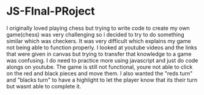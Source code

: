 # JS-FInal-PRoject

I originally loved playing chess but trying to write code to create my own game(chess) was very challenging so i decided to try to do something similar which was checkers. It was very difficult which explains my game not being able to function properly. I looked at youtube videos and the links that were given in canvas but trying to transfer that knowledge to a game was confusing. I do need to practice more using javascript and just do code alongs on youtube. The game is still not functional, youre not able to click on the red and black pieces and move them. I also wanted the "reds turn" and "blacks turn" to have a highlight to let the player know that its their turn but wasnt able to complete it.